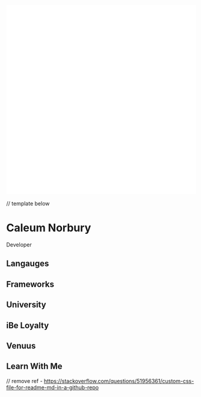 <div align="center">
    <img src="name.svg" width="700" height="500" alt="css-in-readme">
</div>

<div align="left">

</div>




 // template below 
 
 
# Caleum Norbury

Developer

## Langauges 

## Frameworks 


## University 

## iBe Loyalty 

## Venuus 

## Learn With Me 





// remove ref - https://stackoverflow.com/questions/51956361/custom-css-file-for-readme-md-in-a-github-repo
